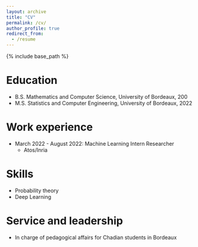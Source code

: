 ```yaml
---
layout: archive
title: "CV"
permalink: /cv/
author_profile: true
redirect_from:
  - /resume
---
```


{% include base_path %}

Education
======
* B.S. Mathematics and Computer Science, University of Bordeaux, 200
* M.S. Statistics and Computer Engineering, University of Bordeaux, 2022

Work experience
======
* March 2022 - August 2022: Machine Learning Intern Researcher 
  * Atos/Inria
 

  
Skills
======
* Probability theory
* Deep Learning


  
Service and leadership
======
* In charge of pedagogical affairs for Chadian students in Bordeaux
